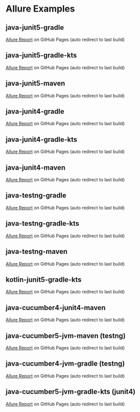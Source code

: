 # Allure Examples

## java-junit5-gradle
[Allure Report](https://simple-elf.github.io/allure-examples/java-junit5-gradle/) on GitHub Pages (auto redirect to last build)

## java-junit5-gradle-kts
[Allure Report](https://simple-elf.github.io/allure-examples/java-junit5-gradle-kts/) on GitHub Pages (auto redirect to last build)

## java-junit5-maven
[Allure Report](https://simple-elf.github.io/allure-examples/java-junit5-maven/) on GitHub Pages (auto redirect to last build)

## java-junit4-gradle
[Allure Report](https://simple-elf.github.io/allure-examples/java-junit4-gradle/) on GitHub Pages (auto redirect to last build)

## java-junit4-gradle-kts
[Allure Report](https://simple-elf.github.io/allure-examples/java-junit4-gradle-kts/) on GitHub Pages (auto redirect to last build)

## java-junit4-maven
[Allure Report](https://simple-elf.github.io/allure-examples/java-junit4-maven/) on GitHub Pages (auto redirect to last build)

## java-testng-gradle
[Allure Report](https://simple-elf.github.io/allure-examples/java-testng-gradle/) on GitHub Pages (auto redirect to last build)

## java-testng-gradle-kts
[Allure Report](https://simple-elf.github.io/allure-examples/java-testng-gradle-kts/) on GitHub Pages (auto redirect to last build)

## java-testng-maven
[Allure Report](https://simple-elf.github.io/allure-examples/java-testng-maven/) on GitHub Pages (auto redirect to last build)

## kotlin-junit5-gradle-kts
[Allure Report](https://simple-elf.github.io/allure-examples/kotlin-junit5-gradle-kts/) on GitHub Pages (auto redirect to last build)

## java-cucumber4-junit4-maven
[Allure Report](https://simple-elf.github.io/allure-examples/java-cucumber4-junit4-maven/) on GitHub Pages (auto redirect to last build)

## java-cucumber5-jvm-maven (testng)
[Allure Report](https://simple-elf.github.io/allure-examples/java-cucumber5-jvm-maven/) on GitHub Pages (auto redirect to last build)

## java-cucumber4-jvm-gradle (testng)
[Allure Report](https://simple-elf.github.io/allure-examples/java-cucumber4-jvm-gradle/) on GitHub Pages (auto redirect to last build)

## java-cucumber5-jvm-gradle-kts (junit4)
[Allure Report](https://simple-elf.github.io/allure-examples/java-cucumber5-jvm-gradle-kts/) on GitHub Pages (auto redirect to last build)

